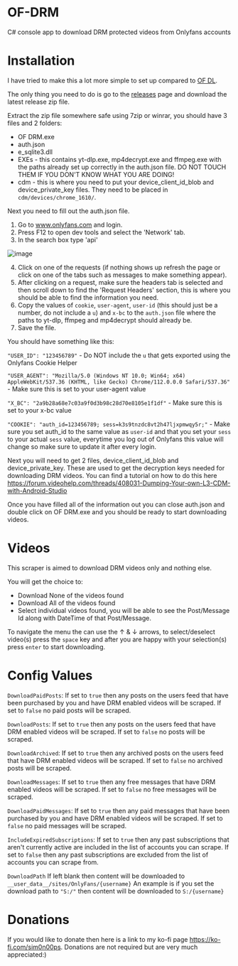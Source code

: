 # OF-DRM
C# console app to download DRM protected videos from Onlyfans accounts

# Installation
I have tried to make this a lot more simple to set up compared to [OF DL](https://github.com/sim0n00ps/OF-DL). 

The only thing you need to do is go to the [releases](https://github.com/sim0n00ps/OF-DRM/releases) page and download the latest release zip file.

Extract the zip file somewhere safe using 7zip or winrar, you should have 3 files and 2 folders:
- OF DRM.exe
- auth.json
- e_sqlite3.dll
- EXEs - this contains yt-dlp.exe, mp4decrypt.exe and ffmpeg.exe with the paths already set up correctly in the auth.json file. DO NOT TOUCH THEM IF YOU DON'T KNOW WHAT YOU ARE DOING!
- cdm - this is where you need to put your device_client_id_blob and device_private_key files. They need to be placed in `cdm/devices/chrome_1610/`.

Next you need to fill out the auth.json file.
1. Go to www.onlyfans.com and login.
2. Press F12 to open dev tools and select the 'Network' tab.
3. In the search box type 'api'

![image](https://user-images.githubusercontent.com/132307467/235547370-5ef8e273-ebf7-4783-a13a-225f5959c606.png)

4. Click on one of the requests (if nothing shows up refresh the page or click on one of the tabs such as messages to make something appear).
5. After clicking on a request, make sure the headers tab is selected and then scroll down to find the 'Request Headers' section, this is where you should be able to find the information you need.
6. Copy the values of `cookie`, `user-agent`, `user-id` (this should just be a number, do not include a `u`) and `x-bc` to the `auth.json` file where the paths to yt-dlp, ffmpeg and mp4decrypt should already be.
7. Save the file.

You should have something like this:

`"USER_ID": "123456789"` - Do NOT include the `u` that gets exported using the Onlyfans Cookie Helper

`"USER_AGENT": "Mozilla/5.0 (Windows NT 10.0; Win64; x64) AppleWebKit/537.36 (KHTML, like Gecko) Chrome/112.0.0.0 Safari/537.36"` - Make sure this is set to your user-agent value

`"X_BC": "2a9b28a68e7c03a9f0d3b98c28d70e8105e1f1df"` - Make sure this is set to your x-bc value

`"COOKIE": "auth_id=123456789; sess=k3s9tnzdc8vt2h47ljxpmwqy5r;"` - Make sure you set auth_id to the same value as `user-id` and that you set your `sess` to your actual `sess` value, everytime you log out of Onlyfans this value will change so make sure to update it after every login.

Next you will need to get 2 files, device_client_id_blob and device_private_key. These are used to get the decryption keys needed for downloading DRM videos. You can find a tutorial on how to do this here https://forum.videohelp.com/threads/408031-Dumping-Your-own-L3-CDM-with-Android-Studio

Once you have filled all of the information out you can close auth.json and double click on OF DRM.exe and you should be ready to start downloading videos.

# Videos
This scraper is aimed to download DRM videos only and nothing else.

You will get the choice to:
- Download None of the videos found
- Download All of the videos found
- Select individual videos found, you will be able to see the Post/Message Id along with DateTime of that Post/Message.

To navigate the menu the can use the &#8593; & &#8595; arrows, to select/deselect video(s) press the `space` key and after you are happy with your selection(s) press `enter` to start downloading.

# Config Values
`DownloadPaidPosts`:
If set to `true` then any posts on the users feed that have been purchased by you and have DRM enabled videos will be scraped.
If set to `false` no paid posts will be scraped.

`DownloadPosts`:
If set to `true` then any posts on the users feed that have DRM enabled videos will be scraped.
If set to `false` no posts will be scraped.

`DownloadArchived`:
If set to `true` then any archived posts on the users feed that have DRM enabled videos will be scraped.
If set to `false` no archived posts will be scraped.

`DownloadMessages`:
If set to `true` then any free messages that have DRM enabled videos will be scraped.
If set to `false` no free messages will be scraped.

`DownloadPaidMessages`:
If set to `true` then any paid messages that have been purchased by you and have DRM enabled videos will be scraped.
If set to `false` no paid messages will be scraped.

`IncludeExpiredSubscriptions`:
If set to `true` then any past subscriptions that aren't currently active are included in the list of accounts you can scrape.
If set to `false` then any past subscriptions are excluded from the list of accounts you can scrape from.

`DownloadPath`
If left blank then content will be downloaded to `__user_data__/sites/OnlyFans/{username}`
An example is if you set the download path to `"S:/"` then content will be downloaded to `S:/{username}`

# Donations
If you would like to donate then here is a link to my ko-fi page https://ko-fi.com/sim0n00ps. Donations are not required but are very much appreciated:)
